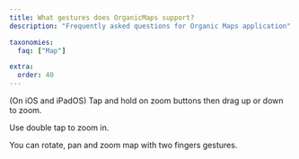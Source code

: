 ```yaml
---
title: What gestures does OrganicMaps support?
description: "Frequently asked questions for Organic Maps application"

taxonomies:
  faq: ["Map"]

extra:
  order: 40
---
```


(On iOS and iPadOS) Tap and hold on zoom buttons then drag up or down to zoom.

Use double tap to zoom in.

You can rotate, pan and zoom map with two fingers gestures.
